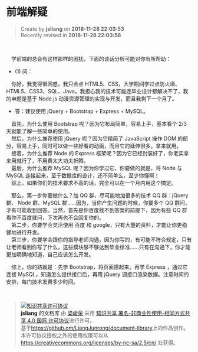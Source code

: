 前端解疑
===

> Create by **jsliang** on **2018-11-28 22:03:53**  
> Recently revised in **2018-11-28 22:03:56**

<br>

&emsp;学前端的总会有这样那样的困扰，下面的谈话分析可能对你有所帮助：

* (1) 问：  

&emsp;你好，我觉得很困惑，我只会点 HTML5、CSS，大学期间学过点防火墙、HTML5、CSS3、SQL、Java，我担心我的技术可能连毕业设计都解决不了，我的申题是基于 Node.js 动漫资源管理的实现与开发，而且我剩下一个月了。

* 答：建议使用 jQuery + Bootstrap + Express + MySQL。  

&emsp;首先，为什么使用 Bootstrap 呢？因为它布局简单，容易上手，基本看个 2/3 天就能了解一些简单的使用。  
&emsp;然后，为什么推荐使用 jQuery 呢？因为它精简了 JavaScript 操作 DOM 的部分，容易上手，同时可以做一些好看的动画，而且它的延伸很多，拿来就用。  
&emsp;接着，为什么推荐 Node 的 Express 框架呢？因为它已经封装好了，你老实拿来用就行了，不用费太大功夫折腾。  
&emsp;最后，为什么推荐 MySQL 呢？因为你学过它，你要做的就是，将 Node 与 MySQL 连接起来，至于数据库的设计，还不简单么，至少你懂啊！  
&emsp;综上，如果你们的技术要求不高的话，完全可以在一个月内用这个搞定。

&emsp;那么，第一步你要做什么？加 QQ 群，尽可能地加很多的技术 QQ 群：jQuery 群、 Node 群、MySQL 群……因为，当你产生问题的时候，你要多个 QQ 群问，才有可能收到回答。当然，首先是你百度找不到答案的前提下，因为有些 QQ 群看你不百度就问，下次再也不会回复你的。  
&emsp;第二步，你要学会灵活使用 百度 和 google，只有大量的资料，才能让你更稳健地进行开发。  
&emsp;第三步，你要学会跟你的指导老师沟通，因为你写的，有可能不符合规定，只有让老师看到你写了什么，这些模块够不够达到毕业标准……只有在沟通下，你才能更加明确地知道，自己应该怎么开发。

&emsp;综上，你的路就是：先学 Bootstrap，将页面搭起来。再学 Express ，通过它连接 MySQL，知道怎么提供接口后，再用 jQuery 调接口渲染数据。注意时间的安排，每门技术发费多少时间。


<br>

> <a rel="license" href="http://creativecommons.org/licenses/by-nc-sa/4.0/"><img alt="知识共享许可协议" style="border-width:0" src="https://i.creativecommons.org/l/by-nc-sa/4.0/88x31.png" /></a><br /><a xmlns:dct="http://purl.org/dc/terms/" property="dct:title">**jsliang** 的文档库</a> 由 <a xmlns:cc="http://creativecommons.org/ns#" href="https://github.com/LiangJunrong/document-library" property="cc:attributionName" rel="cc:attributionURL">梁峻荣</a> 采用 <a rel="license" href="http://creativecommons.org/licenses/by-nc-sa/4.0/">知识共享 署名-非商业性使用-相同方式共享 4.0 国际 许可协议</a>进行许可。<br />基于<a xmlns:dct="http://purl.org/dc/terms/" href="https://github.com/LiangJunrong/document-library" rel="dct:source">https://github.om/LiangJunrong/document-library</a>上的作品创作。<br />本许可协议授权之外的使用权限可以从 <a xmlns:cc="http://creativecommons.org/ns#" href="https://creativecommons.org/licenses/by-nc-sa/2.5/cn/" rel="cc:morePermissions">https://creativecommons.org/licenses/by-nc-sa/2.5/cn/</a> 处获得。